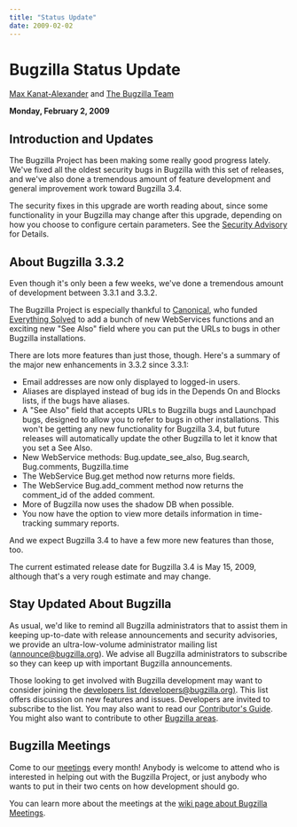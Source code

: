 ```yaml
---
title: "Status Update"
date: 2009-02-02
---
```

# Bugzilla Status Update

[Max Kanat-Alexander](http://www.everythingsolved.com/) and [The Bugzilla Team](https://www.bugzilla.org/developers/profiles.html)

**Monday, February 2, 2009**

## Introduction and Updates

The Bugzilla Project has been making some really good progress lately. We've fixed all the oldest security bugs in Bugzilla with this set of releases, and we've also done a tremendous amount of feature development and general improvement work toward Bugzilla 3.4.

The security fixes in this upgrade are worth reading about, since some functionality in your Bugzilla may change after this upgrade, depending on how you choose to configure certain parameters. See the [Security Advisory](../security/2.22.6/) for Details.

## About Bugzilla 3.3.2

Even though it's only been a few weeks, we've done a tremendous amount of development between 3.3.1 and 3.3.2.

The Bugzilla Project is especially thankful to [Canonical](http://www.canonical.com/), who funded [Everything Solved](http://www.everythingsolved.com/) to add a bunch of new WebServices functions and an exciting new "See Also" field where you can put the URLs to bugs in other Bugzilla installations.

There are lots more features than just those, though. Here's a summary of the major new enhancements in 3.3.2 since 3.3.1:

*   Email addresses are now only displayed to logged-in users.
*   Aliases are displayed instead of bug ids in the Depends On and Blocks lists, if the bugs have aliases.
*   A "See Also" field that accepts URLs to Bugzilla bugs and Launchpad bugs, designed to allow you to refer to bugs in other installations. This won't be getting any new functionality for Bugzilla 3.4, but future releases will automatically update the other Bugzilla to let it know that you set a See Also.
*   New WebService methods: Bug.update_see_also, Bug.search, Bug.comments, Bugzilla.time
*   The WebService Bug.get method now returns more fields.
*   The WebService Bug.add_comment method now returns the comment_id of the added comment.
*   More of Bugzilla now uses the shadow DB when possible.
*   You now have the option to view more details information in time-tracking summary reports.

And we expect Bugzilla 3.4 to have a few more new features than those, too.

The current estimated release date for Bugzilla 3.4 is May 15, 2009, although that's a very rough estimate and may change.

## Stay Updated About Bugzilla

As usual, we'd like to remind all Bugzilla administrators that to assist them in keeping up-to-date with release announcements and security advisories, we provide an ultra-low-volume administrator mailing list ([announce@bugzilla.org](https://lists.bugzilla.org/cgi-bin/mj_wwwusr?func=lists-full-long&extra=announce)). We advise all Bugzilla administrators to subscribe so they can keep up with important Bugzilla announcements.

Those looking to get involved with Bugzilla development may want to consider joining the [developers list (developers@bugzilla.org)](https://lists.bugzilla.org/cgi-bin/mj_wwwusr?func=lists-long-full&extra=developers). This list offers discussion on new features and issues. Developers are invited to subscribe to the list. You may also want to read our [Contributor's Guide](https://www.bugzilla.org/docs/contributor.html). You might also want to contribute to other [Bugzilla areas](https://wiki.mozilla.org/Bugzilla:Bugzilla:Teams).

## Bugzilla Meetings

Come to our [meetings](https://wiki.mozilla.org/Bugzilla:Meetings) every month! Anybody is welcome to attend who is interested in helping out with the Bugzilla Project, or just anybody who wants to put in their two cents on how development should go.

You can learn more about the meetings at the [wiki page about Bugzilla Meetings](https://wiki.mozilla.org/Bugzilla:Meetings).

